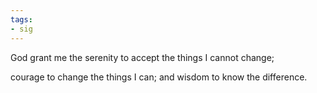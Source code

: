 ```yaml
---
tags:
- sig
---
```




God grant me the serenity to accept the things I cannot change;

courage to change the things I can; and wisdom to know the difference.